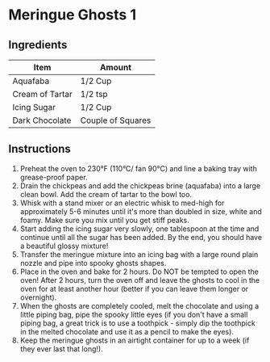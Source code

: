 # Meringue Ghosts 1

## Ingredients
| **Item**        | **Amount**        |
| --------------- | ----------------- |
| Aquafaba        | 1/2 Cup           |
| Cream of Tartar | 1/2 tsp           |
| Icing Sugar     | 1/2 Cup           |
| Dark Chocolate  | Couple of Squares |

## Instructions
1. Preheat the oven to 230°F (110°C/ fan 90°C) and line a baking tray with grease-proof paper.
2. Drain the chickpeas and add the chickpeas brine (aquafaba) into a large clean bowl. Add the cream of tartar to the bowl too.
3. Whisk with a stand mixer or an electric whisk to med-high for approximately 5-6 minutes until it's more than doubled in size, white and foamy. Make sure you mix until you get stiff peaks.
4. Start adding the icing sugar very slowly, one tablespoon at the time and continue until all the sugar has been added. By the end, you should have a beautiful glossy mixture!
5. Transfer the meringue mixture into an icing bag with a large round plain nozzle and pipe into spooky ghosts shapes.
6. Place in the oven and bake for 2 hours. Do NOT be tempted to open the oven! After 2 hours, turn the oven off and leave the ghosts to cool in the oven for at least another hour (better if you can leave them longer or overnight). 
7. When the ghosts are completely cooled, melt the chocolate and using a little piping bag, pipe the spooky little eyes (if you don't have a small piping bag, a great trick is to use a toothpick - simply dip the toothpick in the melted chocolate and use it as a pencil to make the eyes).
8. Keep the meringue ghosts in an airtight container for up to a week (if they ever last that long!).

